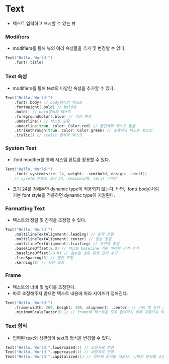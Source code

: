 # Text
- 텍스트 입력하고 표시할 수 있는 뷰

### Modifiers
- modifiers를 통해 뷰의 여러 속성들을 추가 및 변경할 수 있다.
```swift
Text("Hello, World!")
    .font(.title)
```

### Text 속성
- modifiers를 통해 text의 다양한 속성을 추가할 수 있다.
```swift
Text("Hello, World!")
    .font(.body) // body형식의 텍스트
    .fontWeight(.bold) // bold체
    .bold() // bold형식의 텍스트
    .foregroundColor(.blue) // 색상 변경
    .underline() // 텍스트 밑줄
    .underline(true, color: Color.red) // 빨간색의 텍스트 밑줄
    .strikethrough(true, color: Color.green) // 초록색의 텍스트 취소선
    .italic() // italic 형식의 텍스트
```

### System Text
- .font modifier를 통해 시스템 폰트를 활용할 수 있다.
```swift
Text("Hello, World!")
    .font(.system(size: 24, weight: .semibold, design: .serif))
    // sysetm 폰트의 크기 24, semibold체, serif 디자인
```
- 크기 24를 정해두면 dynamic type이 적용되지 않는다. 반면, .font(.body)처럼 기본 font style을 적용하면 dynamic type이 지원된다.

### Formatting Text
- 텍스트의 정렬 및 간격을 조정할 수 있다.
```swift
Text("Hello, World!")
    .multilineTextAlignment(.leading) // 왼쪽 정렬
    .multilineTextAlignment(.center) // 중앙 정렬
    .multilineTextAlignment(.trailing) // 오른쪽 정렬
    .baselineOffset(8.0) // 텍스트 baseline 기준 아래쪽 간격 추가
    .baselineOffset(-8.0) // 음수일 경우 위쪽 간격 추가
    .lineSpacing(8) // 행간 조정
    .kerning(8) // 자간 조정
```

### Frame
- 텍스트의 너비 및 높이를 조정한다.
- 따로 조정해주지 않으면 텍스트 내용에 따라 사이즈가 정해진다.
```swift
Text("Hello, World!")
    .frame(width: 200, height: 100, alignment: .center) // 너비 및 높이 고정, 중앙 정렬
    .minimumScaleFactor(0.1) // frame에 텍스트를 모두 입력하기 위해 자동으로 텍스트 크기를 줄일 최소 비율 지정
```

### Text 형식
- 입력된 text와 상관없이 text의 형식을 변경할 수 있다.
```swift
Text("Hello, World!".lowercased()) // 소문자로 변경
Text("Hello, World!".uppercased()) // 대문자로 변경
Text("Hello, World!".capitalized()) // 첫번째 문자를 대문자, 나머지 문자를 소문자로 변경
```
